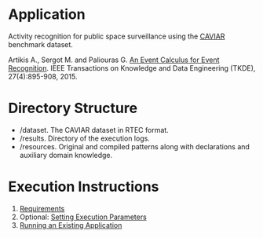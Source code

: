 # Application

Activity recognition for public space surveillance using the [CAVIAR](http://homepages.inf.ed.ac.uk/rbf/CAVIARDATA1/) benchmark dataset.

Artikis A., Sergot M. and Paliouras G. [An Event Calculus for Event Recognition](http://cer.iit.demokritos.gr/publications/papers/2015/artikis-TKDE14.pdf). IEEE Transactions on Knowledge and Data Engineering (TKDE), 27(4):895-908, 2015.

# Directory Structure
- /dataset. The CAVIAR dataset in RTEC format.
- /results. Directory of the execution logs.
- /resources. Original and compiled patterns along with declarations and auxiliary domain knowledge.

# Execution Instructions

1. [Requirements](https://github.com/aartikis/RTEC/blob/master/docs/prolog-requirements.md)
2. Optional: [Setting Execution Parameters](https://github.com/aartikis/RTEC/blob/master/docs/prolog-parameters.md)
3. [Running an Existing Application](https://github.com/aartikis/RTEC/blob/master/docs/prolog-existing-apps.md)

